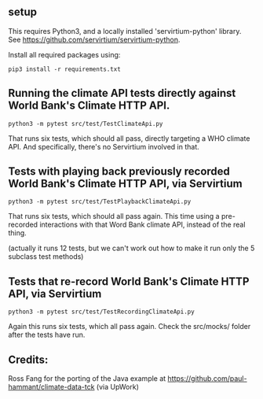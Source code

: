 ## setup

This requires Python3, and a locally installed 'servirtium-python' library. 
See https://github.com/servirtium/servirtium-python. 

Install all required packages using:
```
pip3 install -r requirements.txt
```

## Running the climate API tests directly against World Bank's Climate HTTP API.

```
python3 -m pytest src/test/TestClimateApi.py
```

That runs six tests, which should all pass, directly 
targeting a WHO climate API. And specifically, there's no Servirtium involved in that.

## Tests with playing back previously recorded World Bank's Climate HTTP API, via Servirtium

```
python3 -m pytest src/test/TestPlaybackClimateApi.py
```

That runs six tests, which should all pass again. This 
time using a pre-recorded interactions with that Word Bank
climate API, instead of the real thing.

(actually it runs 12 tests, but we can't work out how
to make it run only the 5 subclass test methods)

## Tests that re-record World Bank's Climate HTTP API, via Servirtium

```
python3 -m pytest src/test/TestRecordingClimateApi.py
```

Again this runs six tests, which all pass again. Check the src/mocks/ folder after the
tests have run.

## Credits:

Ross Fang for the porting of the Java example at 
https://github.com/paul-hammant/climate-data-tck (via UpWork)
